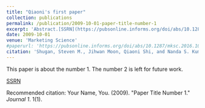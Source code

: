 ```yaml
---
title: "Qiaoni's first paper"
collection: publications
permalink: /publication/2009-10-01-paper-title-number-1
excerpt: 'Abstract.[SSRN](https://pubsonline.informs.org/doi/abs/10.1287/mksc.2016.1004)'
date: 2009-10-01
venue: 'Marketing Science'
#paperurl: 'https://pubsonline.informs.org/doi/abs/10.1287/mksc.2016.1004'
citation: 'Shugan, Steven M., Jihwan Moon, Qiaoni Shi, and Nanda S. Kumar. (2017). &quot;Product line bundling: Why airlines bundle high-end while hotels bundle low-end.&quot; <i>Marketing Science</i>. 36(1). pp. 124-139'
---
```

This paper is about the number 1. The number 2 is left for future work.

[SSRN](https://pubsonline.informs.org/doi/abs/10.1287/mksc.2016.1004)

Recommended citation: Your Name, You. (2009). "Paper Title Number 1." <i>Journal 1</i>. 1(1).
